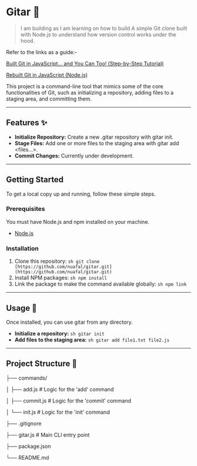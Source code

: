 ﻿# Gitar 🎸

>I am building as I am learning on how to build A simple Git clone built with Node.js to understand how version control works under the hood.

Refer to the links as a guide:-

[ Built Git in JavaScript… and You Can Too! (Step-by-Step Tutorial)](https://dev.to/alishirani/i-built-git-in-javascript-and-you-can-too-step-by-step-tutorial-28k5)

[ Rebuilt Git in JavaScript (Node.js) ](https://youtu.be/sUR4PtOd1iE)

This project is a command-line tool that mimics some of the core functionalities of Git, such as initializing a repository, adding files to a staging area, and committing them.

---

## Features ✨

* **Initialize Repository:** Create a new .gitar repository with gitar init.
* **Stage Files:** Add one or more files to the staging area with gitar add <files...>.
* **Commit Changes:** Currently under development.

---

## Getting Started

To get a local copy up and running, follow these simple steps.

### Prerequisites

You must have Node.js and npm installed on your machine.
* [Node.js](https://nodejs.org/)

### Installation

1.  Clone this repository:
    `sh
    git clone [https://github.com/nuafal/gitar.git](https://github.com/nuafal/gitar.git)
    `
2.  Install NPM packages:
    `sh
    npm install
    `
3.  Link the package to make the command available globally:
    `sh
    npm link
    `

---

## Usage 🚀

Once installed, you can use gitar from any directory.

* **Initialize a repository:**
    `sh
    gitar init
    `
* **Add files to the staging area:**
    `sh
    gitar add file1.txt file2.js
    `

---

## Project Structure 📁

├── commands/

│   ├── add.js        # Logic for the 'add' command

│   ├── commit.js     # Logic for the 'commit' command

│   └── init.js       # Logic for the 'init' command

├── .gitignore

├── gitar.js          # Main CLI entry point

├── package.json

└── README.md






